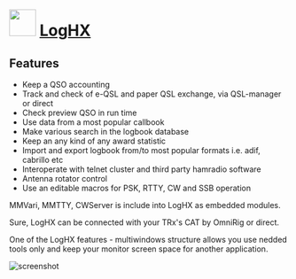 ﻿# <img src="https://cdn.jsdelivr.net/gh/chtof/chocolatey-packages/automatic/loghx/loghx.png" width="48" height="48"/> [LogHX](https://chocolatey.org/packages/loghx)

## Features

- Keep a QSO accounting
- Track and check of e-QSL and paper QSL exchange, via QSL-manager or direct
- Check preview QSO in run time
- Use data from a most popular callbook
- Make various search in the logbook database
- Keep an any kind of any award statistic
- Import and export logbook from/to most popular formats i.e. adif, cabrillo etc
- Interoperate with telnet cluster and third party hamradio software
- Antenna rotator control
- Use an editable macros for PSK, RTTY, CW and SSB operation

MMVari, MMTTY, CWServer is include into LogHX as embedded modules.

Sure, LogHX can be connected with your TRx's CAT by OmniRig or direct.

One of the LogHX features - multiwindows structure allows you use nedded tools only and keep your monitor screen space for another application.

![screenshot](https://cdn.jsdelivr.net/gh/chtof/chocolatey-packages/automatic/loghx/screenshot.png)